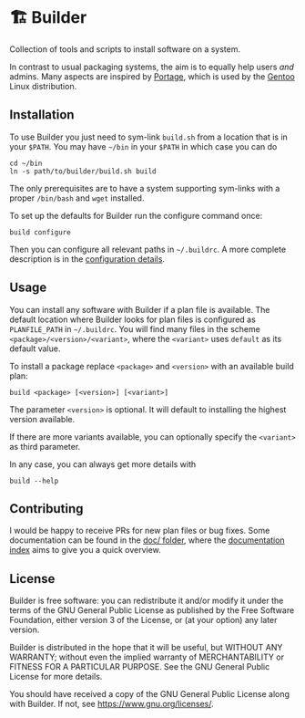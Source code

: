 
# 🏗 Builder

Collection of tools and scripts to install software on a system.

In contrast to usual packaging systems, the aim is to equally help users *and*
admins. Many aspects are inspired by
[Portage](https://wiki.gentoo.org/wiki/Project:Portage), which is used by the
[Gentoo](https://gentoo.org/) Linux distribution.


## Installation

To use Builder you just need to sym-link `build.sh` from a location that is in
your `$PATH`. You may have `~/bin` in your `$PATH` in which case you can do

    cd ~/bin
    ln -s path/to/builder/build.sh build

The only prerequisites are to have a system supporting sym-links with a proper
`/bin/bash` and `wget` installed.

To set up the defaults for Builder run the configure command once:

    build configure

Then you can configure all relevant paths in `~/.buildrc`.  A more complete
description is in the [configuration details](doc/Configuration.md).


## Usage

You can install any software with Builder if a plan file is available. The
default location where Builder looks for plan files is configured as
`PLANFILE_PATH` in `~/.buildrc`. You will find many files in the scheme
`<package>/<version>/<variant>`, where the `<variant>` uses `default` as its
default value.

To install a package replace `<package>` and `<version>` with an available
build plan:

    build <package> [<version>] [<variant>]

The parameter `<version>` is optional. It will default to installing the
highest version available.

If there are more variants available, you can optionally specify the
`<variant>` as third parameter.

In any case, you can always get more details with

    build --help


## Contributing

I would be happy to receive PRs for new plan files or bug fixes. Some
documentation can be found in the [doc/ folder](doc/), where the [documentation
index](index.md) aims to give you a quick overview.


## License

 Builder is free software: you can redistribute it and/or modify
 it under the terms of the GNU General Public License as published by
 the Free Software Foundation, either version 3 of the License, or
 (at your option) any later version.

 Builder is distributed in the hope that it will be useful,
 but WITHOUT ANY WARRANTY; without even the implied warranty of
 MERCHANTABILITY or FITNESS FOR A PARTICULAR PURPOSE.  See the
 GNU General Public License for more details.

 You should have received a copy of the GNU General Public License
 along with Builder.  If not, see <https://www.gnu.org/licenses/>.
